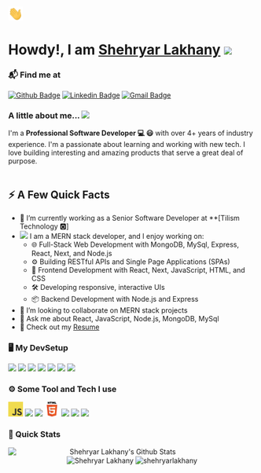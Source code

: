 <img width="30px" margin="0px" src="https://raw.githubusercontent.com/ABSphreak/ABSphreak/master/gifs/Hi.gif">
<h1>Howdy!, I am <a href="https://github.com/Shehryarlakhany">Shehryar Lakhany</a> <img height="30px" src="https://emojis.slackmojis.com/emojis/images/1531849430/4246/blob-sunglasses.gif?1531849430"></h1>
</h1>

### 📬 Find me at
[![Github Badge](http://img.shields.io/badge/-Github-black?style=flat-square&logo=github&link=https://github.com/Shehryarlakhany/)](https://github.com/Shehryarlakhany/) 
[![Linkedin Badge](https://img.shields.io/badge/-LinkedIn-blue?style=flat-square&logo=Linkedin&logoColor=white&link=https://www.linkedin.com/in/shairyar-lakhany-78219621a/)](https://www.linkedin.com/in/shairyar-lakhany-78219621a/)
[![Gmail Badge](https://img.shields.io/badge/-Gmail-d14836?style=flat-square&logo=Gmail&logoColor=white&link=mailto:shehryar.lakhany@gmail.com)](mailto:shehryar.lakhany@gmail.com)


### A little about me...  <img src="https://media.giphy.com/media/VgCDAzcKvsR6OM0uWg/giphy.gif" width="50"> 
I'm a **Professional Software Developer 💻 😃** with over 4+ years of industry experience. I'm a passionate about learning and working with new tech. I love building interesting and amazing products that serve a great deal of purpose. <br/><br/>




## ⚡️ A Few Quick Facts

- 🔭 I’m currently working as a Senior Software Developer at **[Tilism Technology 🅾️]
- <img src="https://media.giphy.com/media/WUlplcMpOCEmTGBtBW/giphy.gif" width="30">  I am a MERN stack developer, and I enjoy working on:
  - 🌐 Full-Stack Web Development with MongoDB, MySql, Express, React, Next, and Node.js
  - ⚙️ Building RESTful APIs and Single Page Applications (SPAs)
  - 🎨 Frontend Development with React, Next, JavaScript, HTML, and CSS
  - 🛠 Developing responsive, interactive UIs
  - 📦 Backend Development with Node.js and Express
- 👯 I’m looking to collaborate on MERN stack projects
- 💬 Ask me about React, JavaScript, Node.js, MongoDB, MySql
- 📙 Check out my [Resume](https://www.linkedin.com/in/shairyar-lakhany-78219621a/)

  
### 🖥️ My DevSetup
<img src="https://img.shields.io/badge/Probook-555555.svg?&style=flat-square&logo=hp&logoColor=0096d6"> <img src="https://img.shields.io/badge/Windows-555555.svg?&style=flat-square&logo=windows&logoColor=0078D6"> <img src="https://img.shields.io/badge/Chrome-555555.svg?&style=flat-square&logo=google-chrome&logoColor=FABC0C"> <img src="https://img.shields.io/badge/VS Code-555555?style=flat-square&logo=visual-studio-code&logoColor=007ACC"> <img src="https://img.shields.io/badge/Postman-555555?style=flat-square&logo=postman&logoColor=EF5B25"> <img src="https://img.shields.io/badge/Terminal-555555.svg?&style=flat-square&logo=cmd&logoColor=white"> <img src="https://img.shields.io/badge/Slack-555555.svg?&style=flat-square&logo=slack&logoColor=1ED760"> 


### ⚙️ Some Tool and Tech I use
<code><img height="30" src="https://raw.githubusercontent.com/github/explore/80688e429a7d4ef2fca1e82350fe8e3517d3494d/topics/javascript/javascript.png"></code>
<code><img height="30" src="https://avatars3.githubusercontent.com/u/9950313?s=200&v=4"></code>
<code><img height="30" src="https://avatars1.githubusercontent.com/u/45120?s=200&v=4"></code>
<code><img height="30" src="https://raw.githubusercontent.com/github/explore/80688e429a7d4ef2fca1e82350fe8e3517d3494d/topics/html/html.png"></code>
<code><img height="30" src="https://avatars1.githubusercontent.com/u/1517864?s=200&v=4"></code>
<code><img height="30" src="https://avatars1.githubusercontent.com/u/2918581?s=200&v=4"></code>
<code><img height="30" src="https://avatars3.githubusercontent.com/u/18133?s=200&v=4"></code>



### 🚀 Quick Stats
<p align="center">

<img width="450" align="left" src="https://github-readme-stats.vercel.app/api?username=Shehryarlakhany&show_icons=true&line_height=21&theme=react" alt="Shehryar Lakhany's Github Stats" />
<img width="450" align="center" src="https://github-readme-stats.vercel.app/api/top-langs?username=shehryarlakhany&show_icons=true&locale=en&layout=compact&theme=react" alt="Shehryar Lakhany" />

<img align="center" src="https://github-readme-streak-stats.herokuapp.com/?user=shehryarlakhany&show_icons=true&locale=en&theme=react" alt="shehryarlakhany" />

</p>
